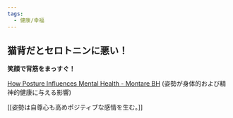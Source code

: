 ```yaml
---
tags:
  - 健康/幸福
---
```

## 猫背だとセロトニンに悪い！

**笑顔で背筋をまっすぐ！**

[How Posture Influences Mental Health - Montare BH](https://montarebehavioralhealth.com/posture-and-mental-health/)
(姿勢が身体的および精神的健康に与える影響)

[[姿勢は自尊心も高めポジティブな感情を生む。]]